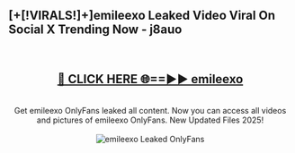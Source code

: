 <h2>[+[!VIRALS!]+]emileexo Leaked Video Viral On Social X Trending Now - j8auo</h2>
<br>
<div align="center">
<h2><a href="https://libra.edu.pl?emileexo" rel="nofollow">🔴 CLICK HERE 🌐==►► emileexo</a></h2>
<br>
Get emileexo OnlyFans leaked all content. Now you can access all videos and pictures of emileexo OnlyFans. New Updated Files 2025!
<br>
<br>
<a href="https://libra.edu.pl?emileexo" rel="nofollow" data-target="animated-image.originalLink"><img src="https://i.ibb.co.com/WyWwxjT/player-gif2.gif" alt="emileexo Leaked OnlyFans" style="max-width: 100%; display: inline-block;" data-target="animated-image.originalImage"></a>
</div>
<br>